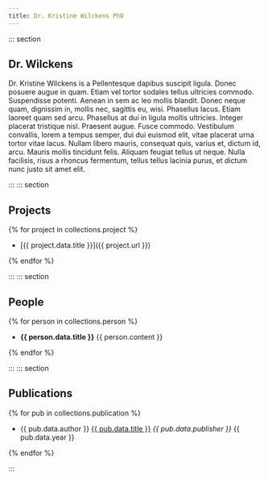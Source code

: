 ```yaml
---
title: Dr. Kristine Wilckens PhD
---
```


::: section
## Dr. Wilckens

Dr. Kristine Wilckens is a Pellentesque dapibus suscipit ligula.
Donec posuere augue in quam.  Etiam vel tortor sodales tellus
ultricies commodo.  Suspendisse potenti.  Aenean in sem ac leo mollis
blandit.  Donec neque quam, dignissim in, mollis nec, sagittis eu,
wisi.  Phasellus lacus.  Etiam laoreet quam sed arcu.  Phasellus at
dui in ligula mollis ultricies.  Integer placerat tristique nisl.
Praesent augue.  Fusce commodo.  Vestibulum convallis, lorem a tempus
semper, dui dui euismod elit, vitae placerat urna tortor vitae lacus.
Nullam libero mauris, consequat quis, varius et, dictum id, arcu.
Mauris mollis tincidunt felis.  Aliquam feugiat tellus ut neque.
Nulla facilisis, risus a rhoncus fermentum, tellus tellus lacinia
purus, et dictum nunc justo sit amet elit.

:::
::: section
## Projects

{% for project in collections.project %}

- [{{ project.data.title }}]({{ project.url }})

{% endfor %}

:::
::: section
## People

{% for person in collections.person %}

- **{{ person.data.title }}** {{ person.content }}

{% endfor %}

:::
::: section
## Publications

{% for pub in collections.publication %}

- {{ pub.data.author }} <u>{{ pub.data.title }}</u> *{{ pub.data.publisher }}* {{ pub.data.year }}

{% endfor %}

:::
